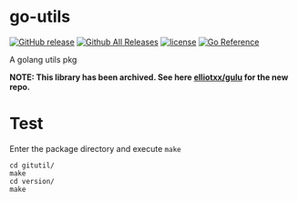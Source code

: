 # go-utils

[![GitHub release](https://img.shields.io/github/release/elliotxx/go-utils.svg)](https://github.com/elliotxx/go-utils/releases)
[![Github All Releases](https://img.shields.io/github/downloads/elliotxx/go-utils/total.svg)](https://github.com/elliotxx/go-utils/releases)
[![license](https://img.shields.io/github/license/elliotxx/go-utils.svg)](https://github.com/elliotxx/go-utils/blob/master/LICENSE)
[![Go Reference](https://pkg.go.dev/badge/github.com/elliotxx/go-utils.svg)](https://pkg.go.dev/github.com/elliotxx/go-utils)

A golang utils pkg

**NOTE: This library has been archived. See here [elliotxx/gulu](https://github.com/elliotxx/gulu) for the new repo.**

# Test
Enter the package directory and execute `make`
```
cd gitutil/
make
cd version/
make
```
